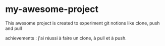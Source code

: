 # my-awesome-project
This awesome project is created to experiment git notions like clone, push and pull

achievements : j'ai réussi à faire un clone, à pull et à push.